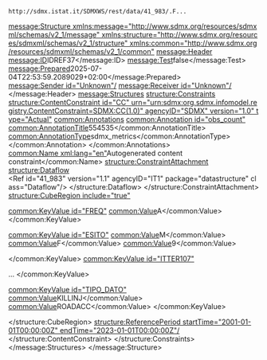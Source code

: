 ```
http://sdmx.istat.it/SDMXWS/rest/data/41_983/.F...
```



<!-- NSI Web Service v6.16.0 -->
<message:Structure xmlns:message="http://www.sdmx.org/resources/sdmxml/schemas/v2_1/message" xmlns:structure="http://www.sdmx.org/resources/sdmxml/schemas/v2_1/structure" xmlns:common="http://www.sdmx.org/resources/sdmxml/schemas/v2_1/common">
<message:Header>
<message:ID>IDREF37</message:ID>
<message:Test>false</message:Test>
<message:Prepared>2025-07-04T22:53:59.2089029+02:00</message:Prepared>
<message:Sender id="Unknown"/>
<message:Receiver id="Unknown"/>
</message:Header>
<message:Structures>
<structure:Constraints>
<structure:ContentConstraint id="CC" urn="urn:sdmx:org.sdmx.infomodel.registry.ContentConstraint=SDMX:CC(1.0)" agencyID="SDMX" version="1.0" type="Actual">
<common:Annotations>
<common:Annotation id="obs_count">
<common:AnnotationTitle>554535</common:AnnotationTitle>
<common:AnnotationType>sdmx_metrics</common:AnnotationType>
</common:Annotation>
</common:Annotations>
<common:Name xml:lang="en">Autogenerated content constraint</common:Name>
<structure:ConstraintAttachment>
<structure:Dataflow>
<Ref id="41_983" version="1.1" agencyID="IT1" package="datastructure" class="Dataflow"/>
</structure:Dataflow>
</structure:ConstraintAttachment>
<structure:CubeRegion include="true">

<common:KeyValue id="FREQ">
<common:Value>A</common:Value>
</common:KeyValue>

<common:KeyValue id="ESITO">
<common:Value>M</common:Value>
<common:Value>F</common:Value>
<common:Value>9</common:Value>

</common:KeyValue>
<common:KeyValue id="ITTER107">

...
</common:KeyValue>

<common:KeyValue id="TIPO_DATO">
<common:Value>KILLINJ</common:Value>
<common:Value>ROADACC</common:Value>
</common:KeyValue>

</structure:CubeRegion>
<structure:ReferencePeriod startTime="2001-01-01T00:00:00Z" endTime="2023-01-01T00:00:00Z"/>
</structure:ContentConstraint>
</structure:Constraints>
</message:Structures>
</message:Structure>
```